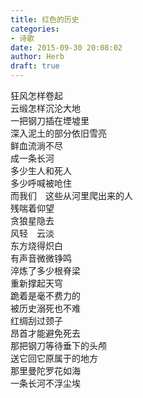 ```yaml
---  
title: 红色的历史  
categories:  
- 诗歌  
date: 2015-09-30 20:08:02  
author: Herb  
draft: true
---    
```

狂风怎样卷起    
云缎怎样沉沦大地    
一把钢刀插在堙墟里    
深入泥土的部分依旧雪亮    
鲜血流淌不尽    
成一条长河    
多少生人和死人    
多少呼喊被呛住    
而我们　这些从河里爬出来的人    
残喘着仰望    
贪狼星隐去    
风轻　云淡    
东方烧得炽白    
有声音微微铮鸣    
淬炼了多少根脊梁    
重新撑起天穹    
跪着是毫不费力的    
被历史溺死也不难    
红绸刮过颈子    
昂首才能避免死去    
那把钢刀等待垂下的头颅    
送它回它原属于的地方    
那里曼陀罗花如海    
一条长河不浮尘埃  
